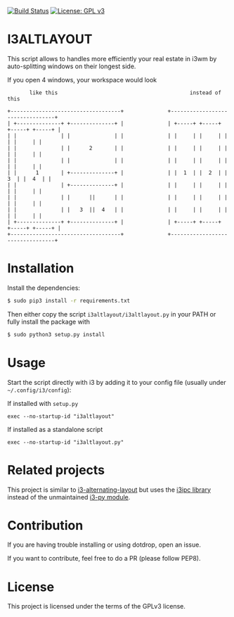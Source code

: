 [![Build Status](https://travis-ci.org/deadc0de6/i3altlayout.svg?branch=master)](https://travis-ci.org/deadc0de6/i3altlayout)
[![License: GPL v3](https://img.shields.io/badge/License-GPL%20v3-blue.svg)](http://www.gnu.org/licenses/gpl-3.0)

# I3ALTLAYOUT

This script allows to handles more efficiently your real estate in i3wm
by auto-splitting windows on their longest side.

If you open 4 windows, your workspace would look

```
       like this                                          instead of this

+-----------------------------------+              +---------------------------------+
| +--------------+ +--------------+ |              | +-----+ +-----+ +-----+ +-----+ |
| |              | |              | |              | |     | |     | |     | |     | |
| |              | |      2       | |              | |     | |     | |     | |     | |
| |              | |              | |              | |     | |     | |     | |     | |
| |      1       | +--------------+ |              | |  1  | |  2  | |  3  | |  4  | |
| |              | +--------------+ |              | |     | |     | |     | |     | |
| |              | |      ||      | |              | |     | |     | |     | |     | |
| |              | |   3  ||  4   | |              | |     | |     | |     | |     | |
| +--------------+ +--------------+ |              | +-----+ +-----+ +-----+ +-----+ |
+-----------------------------------+              +---------------------------------+
```

# Installation

Install the dependencies:
```bash
$ sudo pip3 install -r requirements.txt
```

Then either copy the script `i3altlayout/i3altlayout.py` in your PATH or
fully install the package with
```bash
$ sudo python3 setup.py install
```

# Usage

Start the script directly with i3 by adding it to your config file
(usually under `~/.config/i3/config`):

If installed with `setup.py`
```
exec --no-startup-id "i3altlayout"
```

If installed as a standalone script
```
exec --no-startup-id "i3altlayout.py"
```

# Related projects

This project is similar to [i3-alternating-layout](https://github.com/olemartinorg/i3-alternating-layout)
but uses the [i3ipc library](https://github.com/acrisci/i3ipc-python)
instead of the unmaintained [i3-py module](https://github.com/ziberna/i3-py).

# Contribution

If you are having trouble installing or using dotdrop, open an issue.

If you want to contribute, feel free to do a PR (please follow PEP8).

# License

This project is licensed under the terms of the GPLv3 license.
